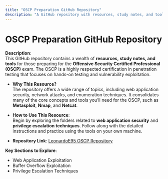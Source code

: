 ```yaml
---
title: "OSCP Preparation GitHub Repository"
description: "A GitHub repository with resources, study notes, and tools for OSCP preparation."
---
```


# OSCP Preparation GitHub Repository

**Description**:  
This GitHub repository contains a wealth of **resources, study notes, and tools** for those preparing for the **Offensive Security Certified Professional (OSCP)** exam. The OSCP is a highly respected certification in penetration testing that focuses on hands-on testing and vulnerability exploitation.

- **Why This Resource?**  
  The repository offers a wide range of topics, including web application security, network attacks, and enumeration techniques. It consolidates many of the core concepts and tools you’ll need for the OSCP, such as **Metasploit**, **Nmap**, and **Netcat**.

- **How to Use This Resource**:  
  Begin by exploring the folders related to **web application security** and **privilege escalation techniques**. Follow along with the detailed instructions and practice using the tools on your own machine.

- **Repository Link**: [LeonardoE95 OSCP Repository](https://github.com/LeonardoE95/OSCP)

**Key Sections to Explore**:
- Web Application Exploitation
- Buffer Overflow Exploitation
- Privilege Escalation Techniques

